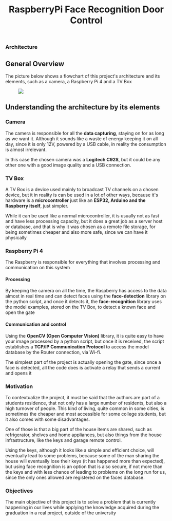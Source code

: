 <!DOCTYPE html>
<html lang="pt-BR">
<head>
<meta charset="UTF-8">
</head>
<body>
<header>
  <h1>RaspberryPi Face Recognition Door Control</h1>
</header>
<main>
  <section>
    <article>
    <h1>Architecture</h1>
      <h2>General Overview</h2>
      <p>The picture below shows a flowchart of this project's architecture and its elements, such as a camera, a Raspberry Pi 4 and a TV Box</p>
      <figure>
          <img src="https://github.com/Thiago5B/RaspberryPi-FaceRecognition-Door-Control/blob/main/img/Fluxogram.png">
        </figure>
      <h2>Understanding the architecture by its elements</h2> 
      <h3>Camera</h3>
       <p>The camera is responsible for all the <Strong>data capturing</Strong>, staying on for as long as we want it. Although it sounds like a waste of energy keeping it on all day, since it is only 12V, powered by a USB cable, in reality the consumption is almost irrelevant.</p>
       <p>In this case the chosen camera was a <strong>Logitech C92S</strong>, but it could be any other one with a good image quality and a USB connection.</p>
      <h3>TV Box</h3>
      <p>A TV Box is a device used mainly to broadcast TV channels on a chosen device, but it in reality is can be used in a lot of other ways, because it's hardware is a <strong>microcontroller</strong> just like an <strong>ESP32, Arduino and the Raspberry itself</strong>, just simpler.</p>
      <p>While it can be used like a normal microcontroller, it is usually not as fast and have less processing capacity, but it does a great job as a server host or database, and that is why it was chosen as a remote file storage, for being sometimes cheaper and also more safe, since we can have it physically</p>
       <h3>Raspberry Pi 4</h3>
      <p>The Raspberry is responsible for everything that involves processing and communication on this system</p>
      <h4>Processing</h4>
      <p>By keeping the camera on all the time, the Raspberry has access to the data almost in real time and can detect faces using the <strong>face-detection</strong> library on the python script, and once it detects it, the <strong>face-recognition</strong> library uses the model examples, stored on the TV Box, to detect a known face and open the gate</p>
      <h4>Communication and control</h4>
      <p>Using the <strong>OpenCV (Open Computer Vision)</strong> library, it is quite easy to have your image processed by a python script, but once it is received, the script establishes a <strong>TCP/IP Communication Protocol</strong> to access the model database by the Router connection, via Wi-fi.</p>
      <p>The simplest part of the project is actually opening the gate, since once a face is detected, all the code does is activate a relay that sends a current and opens it</p>
      <h1>Motivation</h1>
       <p>To contextualize the project, it must be said that the authors are part of a students residence, that not only has a large number of residents, but also a high turnover of people.
      This kind of living, quite common in some cities, is sometimes the cheaper and most accessible for some college students, but it also comes with some disadvantages.</p>
    <p>One of those is that a big part of the house items are shared, such as refrigerator, shelves and home appliances, but also things from the house infrastructure, like the keys and garage remote control.</p>
    <p>Using the keys, although it looks like a simple and efficient choice, will eventually lead to some problems, because some of the man sharing the house will eventually lose their keys (it has happened more than expected), but using face recognition is an option that is also secure, if not more than the keys and with less chance of leading to problems on the long run for us, since the only ones allowed are registered on the faces database.</p>
      <h1>Objectives</h1>
      <p>The main objective of this project is to solve a problem that is currently happening in our lives while applying the knowledge acquired during the graduation in a real project, outside of the university</p>
    </article>
  </section>
</main>
</body>
</html>
